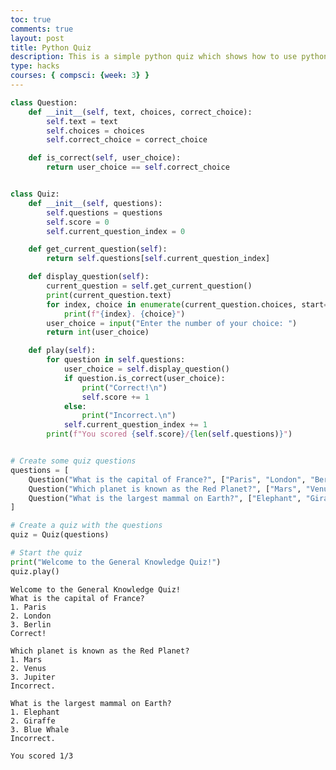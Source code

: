 ```yaml
---
toc: true
comments: true
layout: post
title: Python Quiz
description: This is a simple python quiz which shows how to use python correctly.
type: hacks
courses: { compsci: {week: 3} }
---
```


``` python
class Question:
    def __init__(self, text, choices, correct_choice):
        self.text = text
        self.choices = choices
        self.correct_choice = correct_choice

    def is_correct(self, user_choice):
        return user_choice == self.correct_choice


class Quiz:
    def __init__(self, questions):
        self.questions = questions
        self.score = 0
        self.current_question_index = 0

    def get_current_question(self):
        return self.questions[self.current_question_index]

    def display_question(self):
        current_question = self.get_current_question()
        print(current_question.text)
        for index, choice in enumerate(current_question.choices, start=1):
            print(f"{index}. {choice}")
        user_choice = input("Enter the number of your choice: ")
        return int(user_choice)

    def play(self):
        for question in self.questions:
            user_choice = self.display_question()
            if question.is_correct(user_choice):
                print("Correct!\n")
                self.score += 1
            else:
                print("Incorrect.\n")
            self.current_question_index += 1
        print(f"You scored {self.score}/{len(self.questions)}")


# Create some quiz questions
questions = [
    Question("What is the capital of France?", ["Paris", "London", "Berlin"], 1),
    Question("Which planet is known as the Red Planet?", ["Mars", "Venus", "Jupiter"], 0),
    Question("What is the largest mammal on Earth?", ["Elephant", "Giraffe", "Blue Whale"], 2),
]

# Create a quiz with the questions
quiz = Quiz(questions)

# Start the quiz
print("Welcome to the General Knowledge Quiz!")
quiz.play()
```

    Welcome to the General Knowledge Quiz!
    What is the capital of France?
    1. Paris
    2. London
    3. Berlin
    Correct!

    Which planet is known as the Red Planet?
    1. Mars
    2. Venus
    3. Jupiter
    Incorrect.

    What is the largest mammal on Earth?
    1. Elephant
    2. Giraffe
    3. Blue Whale
    Incorrect.

    You scored 1/3

<script src="https://utteranc.es/client.js"
        repo="Week2CSP"
        issue-term="pathname"
        theme="github-light"
        crossorigin="anonymous"
        async>